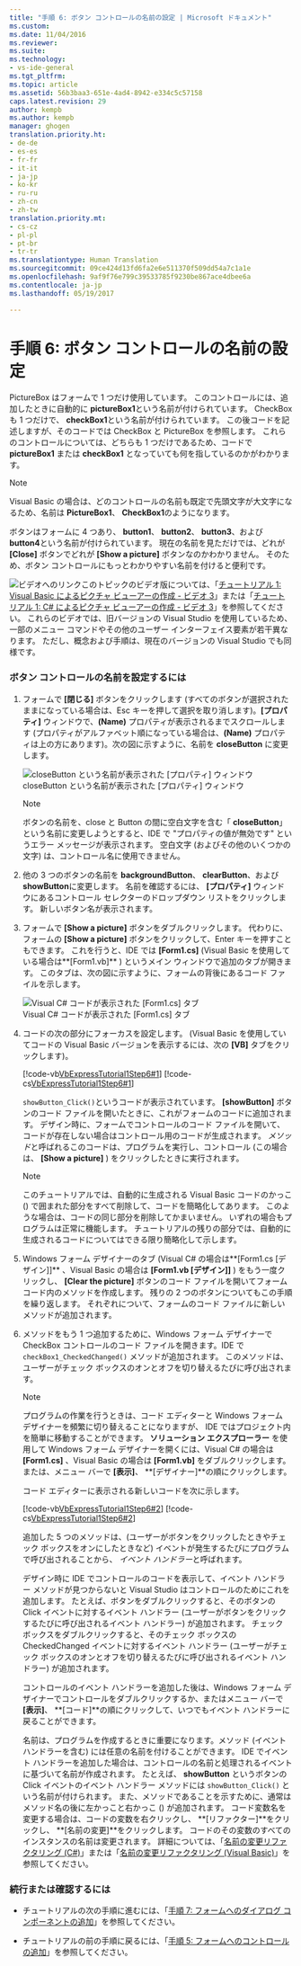 ```yaml
---
title: "手順 6: ボタン コントロールの名前の設定 | Microsoft ドキュメント"
ms.custom: 
ms.date: 11/04/2016
ms.reviewer: 
ms.suite: 
ms.technology:
- vs-ide-general
ms.tgt_pltfrm: 
ms.topic: article
ms.assetid: 56b3baa3-651e-4ad4-8942-e334c5c57158
caps.latest.revision: 29
author: kempb
ms.author: kempb
manager: ghogen
translation.priority.ht:
- de-de
- es-es
- fr-fr
- it-it
- ja-jp
- ko-kr
- ru-ru
- zh-cn
- zh-tw
translation.priority.mt:
- cs-cz
- pl-pl
- pt-br
- tr-tr
ms.translationtype: Human Translation
ms.sourcegitcommit: 09ce424d13fd6fa2e6e511370f509dd54a7c1a1e
ms.openlocfilehash: 9af9f76e799c39533785f9230be867ace4dbee6a
ms.contentlocale: ja-jp
ms.lasthandoff: 05/19/2017

---
```

# <a name="step-6-name-your-button-controls"></a>手順 6: ボタン コントロールの名前の設定
PictureBox はフォームで 1 つだけ使用しています。 このコントロールには、追加したときに自動的に **pictureBox1**という名前が付けられています。 CheckBox も 1 つだけで、 **checkBox1**という名前が付けられています。 この後コードを記述しますが、そのコードでは CheckBox と PictureBox を参照します。 これらのコントロールについては、どちらも 1 つだけであるため、コードで **pictureBox1** または **checkBox1** となっていても何を指しているのかがわかります。  
  
> [!NOTE]
>  Visual Basic の場合は、どのコントロールの名前も既定で先頭文字が大文字になるため、名前は **PictureBox1**、 **CheckBox1**のようになります。  
  
 ボタンはフォームに 4 つあり、 **button1**、 **button2**、 **button3**、および **button4**という名前が付けられています。 現在の名前を見ただけでは、どれが **[Close]** ボタンでどれが **[Show a picture]** ボタンなのかわかりません。 そのため、ボタン コントロールにもっとわかりやすい名前を付けると便利です。  
  
 ![ビデオへのリンク](~/data-tools/media/playvideo.gif "PlayVideo")このトピックのビデオ版については、「[チュートリアル 1: Visual Basic によるピクチャ ビューアーの作成 - ビデオ 3](http://go.microsoft.com/fwlink/?LinkId=205213)」または「[チュートリアル 1: C# によるピクチャ ビューアーの作成 - ビデオ 3](http://go.microsoft.com/fwlink/?LinkId=205202)」を参照してください。 これらのビデオでは、旧バージョンの Visual Studio を使用しているため、一部のメニュー コマンドやその他のユーザー インターフェイス要素が若干異なります。 ただし、概念および手順は、現在のバージョンの Visual Studio でも同様です。  
  
### <a name="to-name-your-button-controls"></a>ボタン コントロールの名前を設定するには  
  
1.  フォームで **[閉じる]** ボタンをクリックします (すべてのボタンが選択されたままになっている場合は、Esc キーを押して選択を取り消します)。**[プロパティ]** ウィンドウで、**(Name)** プロパティが表示されるまでスクロールします  (プロパティがアルファベット順になっている場合は、**(Name)** プロパティは上の方にあります)。次の図に示すように、名前を **closeButton** に変更します。  
  
     ![closeButton という名前が表示された [プロパティ] ウィンドウ](../ide/media/express_setnameproperty.png "Express_SetNameProperty")  
closeButton という名前が表示された [プロパティ] ウィンドウ  
  
    > [!NOTE]
    >  ボタンの名前を、close と Button の間に空白文字を含む「 **closeButton**」という名前に変更しようとすると、IDE で "プロパティの値が無効です" というエラー メッセージが表示されます。 空白文字 (およびその他のいくつかの文字) は、コントロール名に使用できません。  
  
2.  他の 3 つのボタンの名前を **backgroundButton**、 **clearButton**、および **showButton**に変更します。 名前を確認するには、 **[プロパティ]** ウィンドウにあるコントロール セレクターのドロップダウン リストをクリックします。 新しいボタン名が表示されます。  
  
3.  フォームで **[Show a picture]** ボタンをダブルクリックします。 代わりに、フォームの **[Show a picture]** ボタンをクリックして、Enter キーを押すこともできます。 これを行うと、IDE では **[Form1.cs]** (Visual Basic を使用している場合は**[Form1.vb]** ) というメイン ウィンドウで追加のタブが開きます。 このタブは、次の図に示すように、フォームの背後にあるコード ファイルを示します。  
  
     ![Visual C&#35; コードが表示された [Form1.cs] タブ](~/ide/media/express_showbuttoncode.png "Express_ShowButtonCode")  
Visual C# コードが表示された [Form1.cs] タブ  
  
4.  コードの次の部分にフォーカスを設定します。 (Visual Basic を使用していてコードの Visual Basic バージョンを表示するには、次の **[VB]** タブをクリックします)。  
  
     [!code-vb[VbExpressTutorial1Step6#1](../ide/codesnippet/VisualBasic/step-6-name-your-button-controls_1.vb)]
     [!code-cs[VbExpressTutorial1Step6#1](../ide/codesnippet/CSharp/step-6-name-your-button-controls_1.cs)]  
  
     `showButton_Click()`というコードが表示されています。 **[showButton]** ボタンのコード ファイルを開いたときに、これがフォームのコードに追加されます。 デザイン時に、フォームでコントロールのコード ファイルを開いて、コードが存在しない場合はコントロール用のコードが生成されます。 *メソッド*と呼ばれるこのコードは、プログラムを実行し、コントロール (この場合は、 **[Show a picture]** ) をクリックしたときに実行されます。  
  
    > [!NOTE]
    >  このチュートリアルでは、自動的に生成される Visual Basic コードのかっこ () で囲まれた部分をすべて削除して、コードを簡略化してあります。 このような場合は、コードの同じ部分を削除してかまいません。 いずれの場合もプログラムは正常に機能します。 チュートリアルの残りの部分では、自動的に生成されるコードについてはできる限り簡略化して示します。  
  
5.  Windows フォーム デザイナーのタブ (Visual C# の場合は**[Form1.cs [デザイン]]** 、Visual Basic の場合は **[Form1.vb [デザイン]]** ) をもう一度クリックし、 **[Clear the picture]** ボタンのコード ファイルを開いてフォーム コード内のメソッドを作成します。 残りの 2 つのボタンについてもこの手順を繰り返します。 それぞれについて、フォームのコード ファイルに新しいメソッドが追加されます。  
  
6.  メソッドをもう 1 つ追加するために、Windows フォーム デザイナーで CheckBox コントロールのコード ファイルを開きます。IDE で `checkBox1_CheckedChanged()` メソッドが追加されます。 このメソッドは、ユーザーがチェック ボックスのオンとオフを切り替えるたびに呼び出されます。  
  
    > [!NOTE]
    >  プログラムの作業を行うときは、コード エディターと Windows フォーム デザイナーを頻繁に切り替えることになりますが、 IDE ではプロジェクト内を簡単に移動することができます。 **ソリューション エクスプローラー** を使用して Windows フォーム デザイナーを開くには、Visual C# の場合は **[Form1.cs]** 、Visual Basic の場合は **[Form1.vb]** をダブルクリックします。または、メニュー バーで **[表示]**、 **[デザイナー]**の順にクリックします。  
  
     コード エディターに表示される新しいコードを次に示します。  
  
     [!code-vb[VbExpressTutorial1Step6#2](../ide/codesnippet/VisualBasic/step-6-name-your-button-controls_2.vb)]
     [!code-cs[VbExpressTutorial1Step6#2](../ide/codesnippet/CSharp/step-6-name-your-button-controls_2.cs)]  
  
     追加した 5 つのメソッドは、(ユーザーがボタンをクリックしたときやチェック ボックスをオンにしたときなど) イベントが発生するたびにプログラムで呼び出されることから、 *イベント ハンドラー*と呼ばれます。  
  
     デザイン時に IDE でコントロールのコードを表示して、イベント ハンドラー メソッドが見つからないと Visual Studio はコントロールのためにこれを追加します。 たとえば、ボタンをダブルクリックすると、そのボタンの Click イベントに対するイベント ハンドラー (ユーザーがボタンをクリックするたびに呼び出されるイベント ハンドラー) が追加されます。 チェック ボックスをダブルクリックすると、そのチェック ボックスの CheckedChanged イベントに対するイベント ハンドラー (ユーザーがチェック ボックスのオンとオフを切り替えるたびに呼び出されるイベント ハンドラー) が追加されます。  
  
     コントロールのイベント ハンドラーを追加した後は、Windows フォーム デザイナーでコントロールをダブルクリックするか、またはメニュー バーで **[表示]**、 **[コード]**の順にクリックして、いつでもイベント ハンドラーに戻ることができます。  
  
     名前は、プログラムを作成するときに重要になります。メソッド (イベント ハンドラーを含む) には任意の名前を付けることができます。 IDE でイベント ハンドラーを追加した場合は、コントロールの名前と処理されるイベントに基づいて名前が作成されます。 たとえば、 **showButton** というボタンの Click イベントのイベント ハンドラー メソッドには `showButton_Click()` という名前が付けられます。 また、メソッドであることを示すために、通常はメソッド名の後に左かっこと右かっこ () が追加されます。 コード変数名を変更する場合は、コードの変数を右クリックし、 **[リファクター]**をクリックし、 **[名前の変更]**をクリックします。 コードのその変数のすべてのインスタンスの名前は変更されます。 詳細については、「[名前の変更リファクタリング (C#)](../csharp-ide/refactoring/rename.md)」または「[名前の変更リファクタリング (Visual Basic)](../vb-ide/refactoring/rename.md)」を参照してください。
  
### <a name="to-continue-or-review"></a>続行または確認するには  
  
-   チュートリアルの次の手順に進むには、「[手順 7: フォームへのダイアログ コンポーネントの追加](../ide/step-7-add-dialog-components-to-your-form.md)」を参照してください。  
  
-   チュートリアルの前の手順に戻るには、「[手順 5: フォームへのコントロールの追加](../ide/step-5-add-controls-to-your-form.md)」を参照してください。
